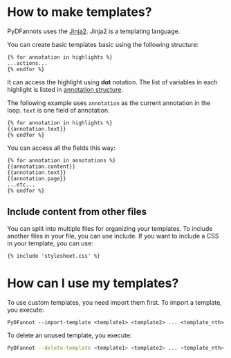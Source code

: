 # How to make templates?

PyDFannots uses the [Jinja2](https://jinja.palletsprojects.com/en/3.1.x/templates/). Jinja2 is a templating language.

You can create basic templates basic using the following structure:

```jinja2
{% for annotation in highlights %}
...actions...
{% endfor %}
```

It can access the highlight using **dot** notation. The list of variables in each highlight is listed in [annotation structure](Annotation_Structure.md).

The following example uses ``annotation`` as the current annotation in the loop. ``text`` is one field of annotation.  

```jinja2
{% for annotation in highlights %}
{{annotation.text}}
{% endfor %}
```

You can access all the fields this way:

```jinja2
{% for annotation in annotations %}
{{annotation.content}}
{{annotation.text}}
{{annotation.page}}
...etc...
{% endfor %}
```


## Include content from other files

You can split into multiple files for organizing your templates. To include another files in your file,  you can use include. If you want to include a CSS in your template,  you can use:

```jinja2
{% include 'stylesheet.css' %}
```
# How can I use my templates?

To use custom templates,  you need import them first. To import a template,  you execute:

```
PyDFannot --import-template <template1> <template2> ... <template_nth>
```

To delete an unused template,  you execute:

```bash
PyDFannot --delete-template <template1> <template2> ... <template_nth>
```
